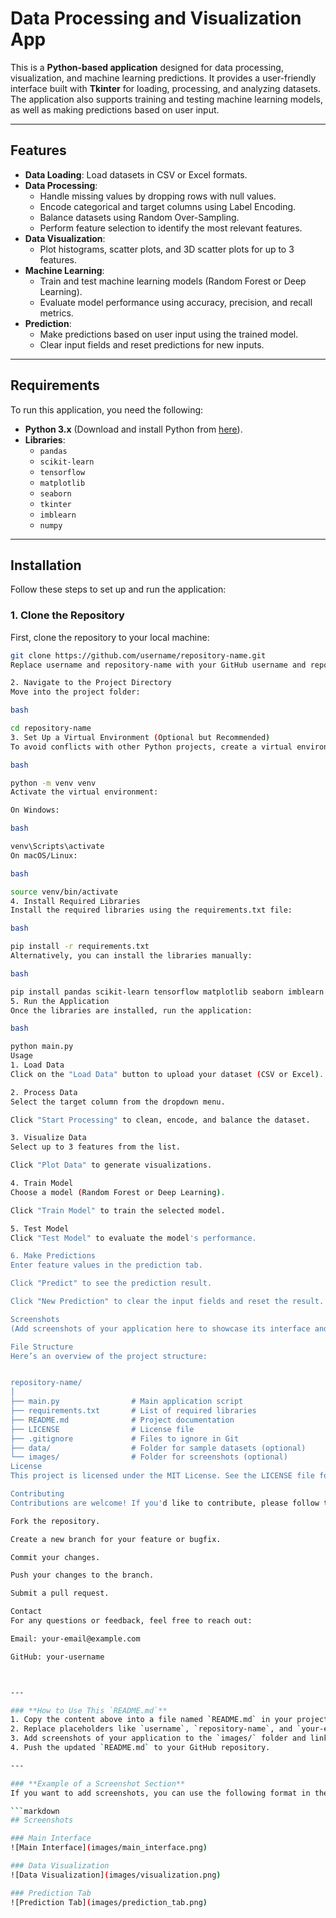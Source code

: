 # Data Processing and Visualization App

This is a **Python-based application** designed for data processing, visualization, and machine learning predictions. It provides a user-friendly interface built with **Tkinter** for loading, processing, and analyzing datasets. The application also supports training and testing machine learning models, as well as making predictions based on user input.

---

## Features

- **Data Loading**: Load datasets in CSV or Excel formats.
- **Data Processing**:
  - Handle missing values by dropping rows with null values.
  - Encode categorical and target columns using Label Encoding.
  - Balance datasets using Random Over-Sampling.
  - Perform feature selection to identify the most relevant features.
- **Data Visualization**:
  - Plot histograms, scatter plots, and 3D scatter plots for up to 3 features.
- **Machine Learning**:
  - Train and test machine learning models (Random Forest or Deep Learning).
  - Evaluate model performance using accuracy, precision, and recall metrics.
- **Prediction**:
  - Make predictions based on user input using the trained model.
  - Clear input fields and reset predictions for new inputs.

---

## Requirements

To run this application, you need the following:

- **Python 3.x** (Download and install Python from [here](https://www.python.org/downloads/)).
- **Libraries**:
  - `pandas`
  - `scikit-learn`
  - `tensorflow`
  - `matplotlib`
  - `seaborn`
  - `tkinter`
  - `imblearn`
  - `numpy`

---

## Installation

Follow these steps to set up and run the application:

### 1. Clone the Repository

First, clone the repository to your local machine:

```bash
git clone https://github.com/username/repository-name.git
Replace username and repository-name with your GitHub username and repository name.

2. Navigate to the Project Directory
Move into the project folder:

bash

cd repository-name
3. Set Up a Virtual Environment (Optional but Recommended)
To avoid conflicts with other Python projects, create a virtual environment:

bash

python -m venv venv
Activate the virtual environment:

On Windows:

bash

venv\Scripts\activate
On macOS/Linux:

bash

source venv/bin/activate
4. Install Required Libraries
Install the required libraries using the requirements.txt file:

bash

pip install -r requirements.txt
Alternatively, you can install the libraries manually:

bash

pip install pandas scikit-learn tensorflow matplotlib seaborn imblearn numpy
5. Run the Application
Once the libraries are installed, run the application:

bash

python main.py
Usage
1. Load Data
Click on the "Load Data" button to upload your dataset (CSV or Excel).

2. Process Data
Select the target column from the dropdown menu.

Click "Start Processing" to clean, encode, and balance the dataset.

3. Visualize Data
Select up to 3 features from the list.

Click "Plot Data" to generate visualizations.

4. Train Model
Choose a model (Random Forest or Deep Learning).

Click "Train Model" to train the selected model.

5. Test Model
Click "Test Model" to evaluate the model's performance.

6. Make Predictions
Enter feature values in the prediction tab.

Click "Predict" to see the prediction result.

Click "New Prediction" to clear the input fields and reset the result.

Screenshots
(Add screenshots of your application here to showcase its interface and functionality.)

File Structure
Here’s an overview of the project structure:


repository-name/
│
├── main.py                # Main application script
├── requirements.txt       # List of required libraries
├── README.md              # Project documentation
├── LICENSE                # License file
├── .gitignore             # Files to ignore in Git
├── data/                  # Folder for sample datasets (optional)
└── images/                # Folder for screenshots (optional)
License
This project is licensed under the MIT License. See the LICENSE file for details.

Contributing
Contributions are welcome! If you'd like to contribute, please follow these steps:

Fork the repository.

Create a new branch for your feature or bugfix.

Commit your changes.

Push your changes to the branch.

Submit a pull request.

Contact
For any questions or feedback, feel free to reach out:

Email: your-email@example.com

GitHub: your-username



---

### **How to Use This `README.md`**
1. Copy the content above into a file named `README.md` in your project folder.
2. Replace placeholders like `username`, `repository-name`, and `your-email@example.com` with your actual details.
3. Add screenshots of your application to the `images/` folder and link them in the **Screenshots** section.
4. Push the updated `README.md` to your GitHub repository.

---

### **Example of a Screenshot Section**
If you want to add screenshots, you can use the following format in the **Screenshots** section:

```markdown
## Screenshots

### Main Interface
![Main Interface](images/main_interface.png)

### Data Visualization
![Data Visualization](images/visualization.png)

### Prediction Tab
![Prediction Tab](images/prediction_tab.png)
